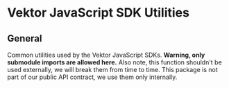 # Vektor JavaScript SDK Utilities

## General

Common utilities used by the Vektor JavaScript SDKs. **Warning, only submodule imports are allowed here.** Also note,
this function shouldn't be used externally, we will break them from time to time. This package is not part of our public
API contract, we use them only internally.
